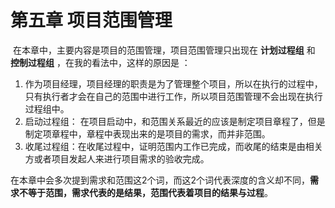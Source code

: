 # 第五章 项目范围管理

​		在本章中，主要内容是项目的范围管理，项目范围管理只出现在 **计划过程组** 和 **控制过程组** ，在我的看法中，这样的原因是 ：

1. 作为项目经理，项目经理的职责是为了管理整个项目，所以在执行的过程中，只有执行者才会在自己的范围中进行工作，所以项目范围管理不会出现在执行过程组中。
2. 启动过程组： 在项目启动中，和范围关系最近的应该是制定项目章程了，但是制定项章程中，章程中表现出来的是项目的需求，而并非范围。
3. 收尾过程组：在收尾过程中，证明范围内工作已完成，而收尾的结束是由相关方或者项目发起人来进行项目需求的验收完成。

在本章中会多次提到需求和范围这2个词，而这2个词代表深度的含义却不同，**需求不等于范围，需求代表的是结果，范围代表着项目的结果与过程**。